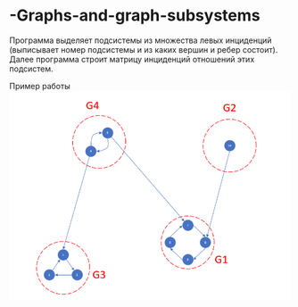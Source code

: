 # -Graphs-and-graph-subsystems

Программа выделяет подсистемы из множества левых инциденций (выписывает номер подсистемы и из каких вершин и ребер состоит).  
Далее программа строит матрицу инциденций отношений этих подсистем.  

Пример работы
![Данные](Data.PNG)

